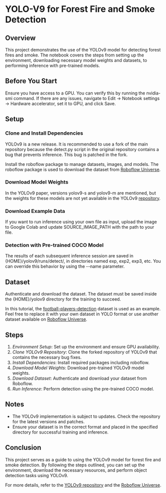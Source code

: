 # YOLO-V9 for Forest Fire and Smoke Detection

## Overview

This project demonstrates the use of the YOLOv9 model for detecting forest fires and smoke. The notebook covers the steps from setting up the environment, downloading necessary model weights and datasets, to performing inference with pre-trained models.

## Before You Start

Ensure you have access to a GPU. You can verify this by running the nvidia-smi command. If there are any issues, navigate to Edit -> Notebook settings -> Hardware accelerator, set it to GPU, and click Save.

## Setup

### Clone and Install Dependencies

YOLOv9 is a new release. It is recommended to use a fork of the main repository because the detect.py script in the original repository contains a bug that prevents inference. This bug is patched in the fork.

Install the roboflow package to manage datasets, images, and models. The roboflow package is used to download the dataset from [Roboflow Universe](https://universe.roboflow.com/).

### Download Model Weights

In the YOLOv9 paper, versions yolov9-s and yolov9-m are mentioned, but the weights for these models are not yet available in the YOLOv9 [repository](https://github.com/WongKinYiu/yolov9).

### Download Example Data

If you want to run inference using your own file as input, upload the image to Google Colab and update SOURCE_IMAGE_PATH with the path to your file.

### Detection with Pre-trained COCO Model

The results of each subsequent inference session are saved in {HOME}/yolov9/runs/detect/, in directories named exp, exp2, exp3, etc. You can override this behavior by using the --name parameter.

## Dataset

Authenticate and download the dataset. The dataset must be saved inside the {HOME}/yolov9 directory for the training to succeed.

In this tutorial, the [football-players-detection](https://universe.roboflow.com/roboflow-jvuqo/football-players-detection-3zvbc) dataset is used as an example. Feel free to replace it with your own dataset in YOLO format or use another dataset available on [Roboflow Universe](https://universe.roboflow.com).

## Steps

1. *Environment Setup*: Set up the environment and ensure GPU availability.
2. *Clone YOLOv9 Repository*: Clone the forked repository of YOLOv9 that contains the necessary bug fixes.
3. *Install Dependencies*: Install required packages including roboflow.
4. *Download Model Weights*: Download pre-trained YOLOv9 model weights.
5. *Download Dataset*: Authenticate and download your dataset from Roboflow.
6. *Run Inference*: Perform detection using the pre-trained COCO model.

## Notes

- The YOLOv9 implementation is subject to updates. Check the repository for the latest versions and patches.
- Ensure your dataset is in the correct format and placed in the specified directory for successful training and inference.

## Conclusion

This project serves as a guide to using the YOLOv9 model for forest fire and smoke detection. By following the steps outlined, you can set up the environment, download the necessary resources, and perform object detection tasks using YOLOv9.

For more details, refer to the [YOLOv9 repository](https://github.com/WongKinYiu/yolov9) and the [Roboflow Universe](https://universe.roboflow.com).
